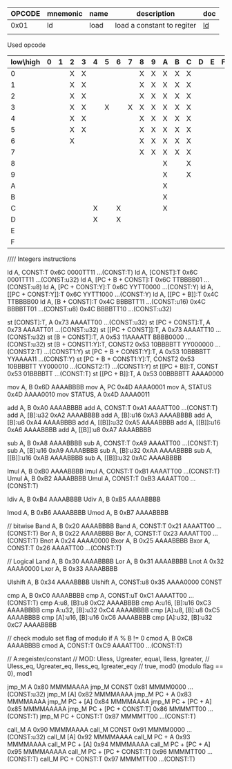 | OPCODE | mnemonic |   name   | description | doc |
|--------|----------|----------|-------------|-----|
|  0x01  |    ld    |   load   | load a constant to regiter |  [ld](instructions/load.md)   |
|        |          |          |             |     |



Used opcode

| low\\high| 0 | 1 | 2 | 3 | 4 | 5 | 6 | 7 | 8 | 9 | A | B | C | D | E | F |
|----------|---|---|---|---|---|---|---|---|---|---|---|---|---|---|---|---|
|    0     |   |   | X | X |   |   |   |   | X | X | X | X | X |   |   |   |
|    1     |   |   | X | X |   |   |   |   | X | X | X | X | X |   |   |   |
|    2     |   |   | X | X |   |   |   |   | X | X | X | X | X |   |   |   |
|    3     |   |   | X | X |   | X |   | X | X | X | X | X | X |   |   |   |
|    4     |   |   | X | X |   |   |   |   | X | X | X | X | X |   |   |   |
|    5     |   |   | X | X |   |   |   |   | X | X | X | X | X |   |   |   |
|    6     |   |   | X |   |   |   |   |   | X | X | X | X | X |   |   |   |
|    7     |   |   |   |   |   |   |   |   | X | X | X | X | X |   |   |   |
|    8     |   |   |   |   |   |   |   |   |   |   | X |   | X |   |   |   |
|    9     |   |   |   |   |   |   |   |   |   |   | X |   | X |   |   |   |
|    A     |   |   |   |   |   |   |   |   |   |   | X |   |   |   |   |   |
|    B     |   |   |   |   |   |   |   |   |   |   | X |   |   |   |   |   |
|    C     |   |   |   |   | X |   | X |   |   |   | X |   |   |   |   |   |
|    D     |   |   |   |   | X |   | X |   |   |   |   |   |   |   |   |   |
|    E     |   |   |   |   |   |   |   |   |   |   |   |   |   |   |   |   |
|    F     |   |   |   |   |   |   |   |   |   |   |   |   |   |   |   |   |

////
Integers instructions

ld A,  CONST:T
	0x6C 0000TT11 ...(CONST:T)
ld A, [CONST]:T
	0x6C 0001TT11 ...(CONST:u32)
ld A, [PC + B + CONST]:T
	0x6C TTBBBB01 ...(CONST:u8)
ld A, [PC + CONST:Y]:T
	0x6C YYTT0000 ...(CONST:Y)
ld A, [[PC + CONST:Y]]:T
	0x6C YYTT1000 ...(CONST:Y)
ld A, [[PC + B]]:T
	0x4C TTBBBB00
ld A, [B + CONST]:T
	0x4C BBBBTT11 ...(CONST:u16)
	0x4C BBBBTT01 ...(CONST:u8)
	0x4C BBBBTT10 ...(CONST:u32)


st [CONST]:T, A
	0x73 AAAATT00 ...(CONST:u32)
st [PC + CONST]:T, A
	0x73 AAAATT01 ...(CONST:u32)
st [[PC + CONST]]:T, A
	0x73 AAAATT10 ...(CONST:u32)
st [B + CONST]:T, A
	0x53 11AAAATT BBBB0000 ...(CONST:u32)
st [B + CONST1:Y]:T, CONST2
	0x53 10BBBBTT YY000000 ...(CONST2:T) ...(CONST1:Y)
st [PC + B + CONST:Y]:T, A
	0x53 10BBBBTT YYAAAA11 ...(CONST:Y)
st [PC + B + CONST1:Y]:T, CONST2
	0x53 10BBBBTT YY000010 ...(CONST2:T) ...(CONST1:Y)
st [[PC + B]]:T, CONST
	0x53 01BBBBTT ...(CONST:T)
st [[PC + B]]:T, A
	0x53 00BBBBTT AAAA0000


mov A, B
	0x6D AAAABBBB
mov A, PC
	0x4D AAAA0001
mov A, STATUS
	0x4D AAAA0010
mov STATUS, A
	0x4D AAAA0011


add A, B
	0xA0 AAAABBBB
add A, CONST:T
	0xA1 AAAATT00 ...(CONST:T)
add A, [B]:u32
	0xA2 AAAABBBB
add A, [B]:u16
	0xA3 AAAABBBB
add A, [B]:u8
	0xA4 AAAABBBB
add A, [[B]]:u32
	0xA5 AAAABBBB
add A, [[B]]:u16
	0xA6 AAAABBBB
add A, [[B]]:u8
	0xA7 AAAABBBB


sub A, B
	0xA8 AAAABBBB
sub A, CONST:T
	0xA9 AAAATT00 ...(CONST:T)
sub A, [B]:u16
	0xA9 AAAABBBB
sub A, [B]:u32
	0xAA AAAABBBB
sub A, [[B]]:u16
	0xAB AAAABBBB
sub A, [[B]]:u32
	0xAC AAAABBBB


Imul A, B
	0xB0 AAAABBBB
Imul A, CONST:T
	0xB1 AAAATT00 ...(CONST:T)
Umul A, B
	0xB2 AAAABBBB
Umul A, CONST:T
	0xB3 AAAATT00 ...(CONST:T)


Idiv A, B
	0xB4 AAAABBBB
Udiv A, B
	0xB5 AAAABBBB

Imod A, B
	0xB6 AAAABBBB
Umod A, B
	0xB7 AAAABBBB


// bitwise
Band A, B
	0x20 AAAABBBB
Band A, CONST:T
	0x21 AAAATT00 ...(CONST:T)
Bor A, B
	0x22 AAAABBBB
Bor A, CONST:T
	0x23 AAAATT00 ...(CONST:T)
Bnot A
	0x24 AAAA0000
Bxor A, B
	0x25 AAAABBBB
Bxor A, CONST:T
	0x26 AAAATT00 ...(CONST:T)

// Logical
Land A, B
	0x30 AAAABBBB
Lor A, B
	0x31 AAAABBBB
Lnot A
	0x32 AAAA0000
Lxor A, B
	0x33 AAAABBBB


Ulshift A, B
	0x34 AAAABBBB
Ulshift A, CONST:u8
	0x35 AAAA0000 CONST

cmp A, B
	0xC0 AAAABBBB
cmp A, CONST:uT
	0xC1 AAAATT00 ...(CONST:T)
cmp A:u8, [B]:u8
	0xC2 AAAABBBB
cmp A:u16, [B]:u16
	0xC3 AAAABBBB
cmp A:u32, [B]:u32
	0xC4 AAAABBBB
cmp [A]:u8, [B]:u8
	0xC5 AAAABBBB
cmp [A]:u16, [B]:u16
	0xC6 AAAABBBB
cmp [A]:u32, [B]:u32
	0xC7 AAAABBBB

// check modulo set flag of modulo if A % B != 0
cmod A, B
	0xC8 AAAABBBB
cmod A, CONST:T
	0xC9 AAAATT00 ...(CONST:T)


// A:regeister/constant
// MOD: Uless, Ugreater, equal, Iless, Igreater,
//		Uless_eq, Ugreater_eq, Iless_eq, Igreater_eqy
//		true, mod0 (modulo flag == 0), mod1

jmp_M A
	0x80 MMMMAAAA
jmp_M CONST
	0x81 MMMM0000 ...(CONST:u32)
jmp_M [A]
	0x82 MMMMAAAA
jmp_M PC + A
	0x83 MMMMAAAA
jmp_M PC + [A]
	0x84 MMMMAAAA
jmp_M PC + [PC + A]
	0x85 MMMMAAAAA
jmp_M PC + [PC + CONST:T]
	0x86 MMMMTT00 ...(CONST:T)
jmp_M PC + CONST:T
	0x87 MMMMTT00  ...(CONST:T)


call_M A
	0x90 MMMMAAAA
call_M CONST
	0x91 MMMM0000 ...(CONST:u32)
call_M [A]
	0x92 MMMMAAAA
call_M PC + A
	0x93 MMMMAAAA
call_M PC + [A]
	0x94 MMMMAAAA
call_M PC + [PC + A]
	0x95 MMMMAAAAA
call_M PC + [PC + CONST:T]
	0x96 MMMMTT00 ...(CONST:T)
call_M PC + CONST:T
	0x97 MMMMTT00  ...(CONST:T)
